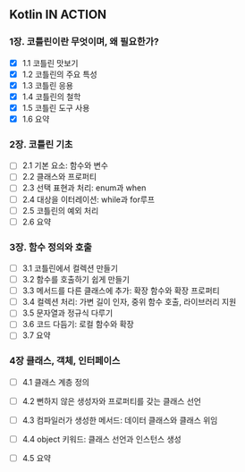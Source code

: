 ## Kotlin IN ACTION

### 1장. 코틀린이란 무엇이며, 왜 필요한가?

 - [X] 1.1 코틀린 맛보기
 - [X] 1.2 코틀린의 주요 특성
 - [X] 1.3 코틀린 응용
 - [X] 1.4 코틀린의 철학
 - [X] 1.5 코틀린 도구 사용
 - [X] 1.6 요약

### 2장. 코틀린 기초

 - [ ] 2.1 기본 요소: 함수와 변수
 - [ ] 2.2 클래스와 프로퍼티
 - [ ] 2.3 선택 표현과 처리: enum과 when
 - [ ] 2.4 대상을 이터레이션: while과 for루프
 - [ ] 2.5 코틀린의 예외 처리
 - [ ] 2.6 요약

### 3장. 함수 정의와 호출

 - [ ] 3.1 코틀린에서 컬렉션 만들기
 - [ ] 3.2 함수를 호출하기 쉽게 만들기
 - [ ] 3.3 메서드를 다른 클래스에 추가: 확장 함수와 확장 프로퍼티
 - [ ] 3.4 컬렉션 처리: 가변 길이 인자, 중위 함수 호출, 라이브러리 지원
 - [ ] 3.5 문자열과 정규식 다루기
 - [ ] 3.6 코드 다듬기: 로컬 함수와 확장
 - [ ] 3.7 요약

### 4장 클래스, 객체, 인터페이스

 - [ ] 4.1 클래스 계층 정의
 - [ ] 4.2 뻔하지 않은 생성자와 프로퍼티를 갖는 클래스 선언
 - [ ] 4.3 컴파일러가 생성한 메서드: 데이터 클래스와 클래스 위임
 - [ ] 4.4 object 키워드: 클래스 선언과 인스턴스 생성
 - [ ] 4.5 요약

